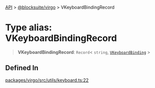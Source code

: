 [API](../../../index.md) > [@blocksuite/virgo](../index.md) > VKeyboardBindingRecord

# Type alias: VKeyboardBindingRecord

> **VKeyboardBindingRecord**: `Record`\< `string`, [`VKeyboardBinding`](../interfaces/interface.VKeyboardBinding.md) \>

## Defined In

[packages/virgo/src/utils/keyboard.ts:22](https://github.com/Saul-Mirone/blocksuite/blob/f2324b82e/packages/virgo/src/utils/keyboard.ts#L22)
